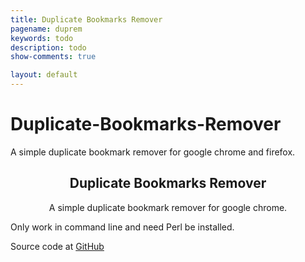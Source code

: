 ```yaml
---
title: Duplicate Bookmarks Remover
pagename: duprem
keywords: todo
description: todo
show-comments: true

layout: default
---
```


# Duplicate-Bookmarks-Remover
A simple duplicate bookmark remover for google chrome and firefox.

<h2 align="center">Duplicate Bookmarks Remover</h2>
<p align="center">A simple duplicate bookmark remover for google chrome.</p>
<p>Only work in command line and need Perl be installed.
<p>Source code at <a href="https://github.com/HermesPasser/Duplicate-Bookmarks-Remover">GitHub</a></p>
<br>